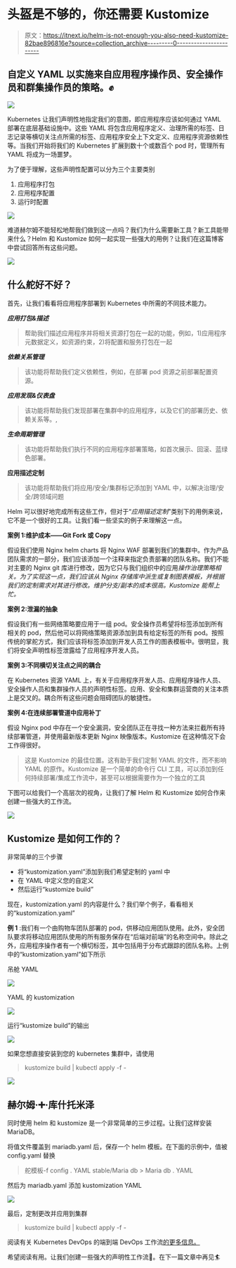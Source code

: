 # 头盔是不够的，你还需要 Kustomize

> 原文：<https://itnext.io/helm-is-not-enough-you-also-need-kustomize-82bae896816e?source=collection_archive---------0----------------------->

## 自定义 YAML 以实施来自应用程序操作员、安全操作员和群集操作员的策略。✊

![](img/346016364dfa9ec3208f55b0d4091a7c.png)

Kubernetes 让我们声明性地指定我们的意图，即应用程序应该如何通过 YAML 部署在底层基础设施中。这些 YAML 将包含应用程序定义、治理所需的标签、日志记录等横切关注点所需的标签、应用程序安全上下文定义、应用程序资源依赖性等。当我们开始将我们的 Kubernetes 扩展到数十个或数百个 pod 时，管理所有 YAML 将成为一场噩梦。

为了便于理解，这些声明性配置可以分为三个主要类别

1.  应用程序打包
2.  应用程序配置
3.  运行时配置

![](img/66badfdf61862b8024ebc7797d0d0167.png)

难道赫尔姆不能轻松地帮我们做到这一点吗？我们为什么需要新工具？新工具能带来什么？Helm 和 Kustomize 如何一起实现一些强大的用例？让我们在这篇博客中尝试回答所有这些问题。

![](img/44884a7994db8e53483971caeba47b52.png)

## 什么舵好不好？

首先，让我们看看将应用程序部署到 Kubernetes 中所需的不同技术能力。

***应用打包&描述***

> 帮助我们描述应用程序并将相关资源打包在一起的功能，例如，1)应用程序元数据定义，如资源约束，2)将配置和服务打包在一起

***依赖关系管理***

> 该功能将帮助我们定义依赖性，例如，在部署 pod 资源之前部署配置资源。

***应用发现&仪表盘***

> 该功能将帮助我们发现部署在集群中的应用程序，以及它们的部署历史、依赖关系等。,

***生命周期管理***

> 该功能将帮助我们执行不同的应用程序部署策略，如首次展示、回滚、蓝绿色部署。

**应用描述定制**

> 该功能将帮助我们将应用/安全/集群标记添加到 YAML 中，以解决治理/安全/跨领域问题

Helm 可以很好地完成所有这些工作，但对于“*应用描述定制*”类别下的用例来说，它不是一个很好的工具。让我们看一些坚实的例子来理解这一点。

**案例 1:维护成本——Git Fork 或 Copy**

假设我们使用 Nginx helm charts 将 Nginx WAF 部署到我们的集群中。作为产品团队需求的一部分，我们应该添加一个注释来指定负责部署的团队名称。我们不能对主要的 Nginx git 库进行修改，因为它只与我们组织中的应用*操作治理策略相关。为了实现这一点，我们应该从 Nginx 存储库中派生或复制图表模板，并根据我们的定制需求对其进行修改。维护分支/副本的成本很高。Kustomize 能帮上忙。*

**案例 2:泄漏的抽象**

假设我们有一些网络策略要应用于一组 pod。安全操作员希望将标签添加到所有相关的 pod，然后他可以将网络策略资源添加到具有给定标签的所有 pod。按照传统的掌舵方式，我们应该将标签添加到开发人员工作的图表模板中。很明显，我们将安全声明性标签泄露给了应用程序开发人员。

**案例 3:不同横切关注点之间的耦合**

在 Kubernetes 资源 YAML 上，有关于应用程序开发人员、应用程序操作人员、安全操作人员和集群操作人员的声明性标签。应用、安全和集群运营商的关注本质上是交叉的。耦合所有这些问题会阻碍团队的敏捷性。

**案例 4:在连续部署管道中应用补丁**

假设 Nginx pod 中存在一个安全漏洞，安全团队正在寻找一种方法来拦截所有持续部署管道，并使用最新版本更新 Nginx 映像版本。Kustomize 在这种情况下会工作得很好。

> 这是 Kustomize 的最佳位置。这有助于我们定制 YAML 的文件，而不影响 YAML 的原作。Kustomize 是一个简单的命令行 CLI 工具，可以添加到任何持续部署/集成工作流中，甚至可以根据需要作为一个独立的工具

下图可以给我们一个高层次的视角，让我们了解 Helm 和 Kustomize 如何合作来创建一些强大的工作流。

![](img/5cbf14ff95f2a01e4c415984e2ae6dba.png)

## Kustomize 是如何工作的？

非常简单的三个步骤

*   将“kustomization.yaml”添加到我们希望定制的 yaml 中
*   在 YAML 中定义您的自定义
*   然后运行“kustomize build”

现在，kustomization.yaml 的内容是什么？我们举个例子，看看相关的“kustomization.yaml”

**例 1** :我们有一个由购物车团队部署的 pod，供移动应用团队使用。此外，安全团队要求将移动应用团队使用的所有服务保存在“后端对前端”的名称空间中。除此之外，应用程序操作者有一个横切标签，其中包括用于分布式跟踪的团队名称。上例中的“kustomization.yaml”如下所示

吊舱 YAML

![](img/e1f06a98c38d4474c6f7f9cd5e2cc397.png)

YAML 的 kustomization

![](img/144a55b0e67a31d48d8529fb1c9c475a.png)

运行“kustomize build”的输出

![](img/444ec74dbcfb265e7faf7d868b7c640d.png)

如果您想直接安装到您的 kubernetes 集群中，请使用

> kustomize build | kubectl apply -f -

![](img/480ec21a383170cc9ca2c767f82e72b5.png)

## 赫尔姆·➕·库什托米泽

同时使用 helm 和 kustomize 是一个非常简单的三步过程。让我们这样安装 MariaDB。

将值文件覆盖到 mariadb.yaml 后，保存一个 helm 模板。在下面的示例中，值被 config.yaml 替换

> 舵模板-f config . YAML stable/Maria db > Maria db . YAML

然后为 mariadb.yaml 添加 kustomization YAML

![](img/d00e3ad0cd249c1dc804e86a2fa2472f.png)

最后，定制更改并应用到集群

> kustomize build | kubectl apply -f -

阅读有关 Kubernetes DevOps 的端到端 DevOps 工作流[的更多信息。](https://link.medium.com/yqPhMzi4G5)

希望阅读有用。让我们创建一些强大的声明性工作流🚀。在下一篇文章中再见🏄